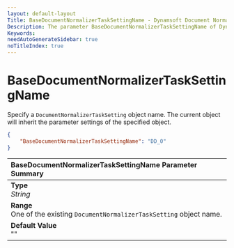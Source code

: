 ```yaml
---
layout: default-layout
Title: BaseDocumentNormalizerTaskSettingName - Dynamsoft Document Normalizer Parameters
Description: The parameter BaseDocumentNormalizerTaskSettingName of Dynamsoft Document Normalizer defines the base object of the current DocumentNormalizerTaskSetting.
Keywords:
needAutoGenerateSidebar: true
noTitleIndex: true
---
```


# BaseDocumentNormalizerTaskSettingName

Specify a `DocumentNormalizerTaskSetting` object name. The current object will inherit the parameter settings of the specified object.

```json
{
    "BaseDocumentNormalizerTaskSettingName": "DD_0"
}
```

| BaseDocumentNormalizerTaskSettingName Parameter Summary |
| :------------------------------------------- |
| **Type**<br>*String* |
| **Range**<br>One of the existing `DocumentNormalizerTaskSetting` object name. |
| **Default Value**<br>"" |
